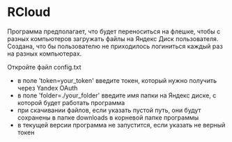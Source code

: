 # RCloud
Программа предполагает, что будет переноситься на флешке, чтобы с разных компьютеров загружать файлы на Яндекс Диск пользователя. Создана, что бы пользователю не приходилось логиниться каждый раз на разных компьютерах.

Откройте файл config.txt
- в поле 'token=your_token' введите токен, который нужно получить через Yandex OAuth
- в поле 'folder=./your_folder' введите имя папки на Яндекс диске, с которой будет работать программа
- при скачивании файлов, если указать пустой путь, они будут сохранены в папке downloads в корневой папке программы
- в текущей версии программа не запустится, если указать не верный токен
